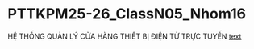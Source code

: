 # PTTKPM25-26_ClassN05_Nhom16
HỆ THỐNG QUẢN LÝ CỬA HÀNG THIẾT BỊ ĐIỆN TỬ TRỰC TUYẾN
[text](https://docs.google.com/document/d/1nS0OR-5GKv_eEv1kaIoFEzMdoj7YgBDavFvYrf7B8Ws/edit?fbclid=IwY2xjawMk8adleHRuA2FlbQIxMABicmlkETFSVHJCNkE0QUs3V3VaaWRFAR72FyvRo7mKopdR5oje83UKkG3cfPli-G3JL2GknBThNfmikqLYzoACsL0osg_aem_VKt2x3H5Rfbe86BRgw6Hig&tab=t.0)